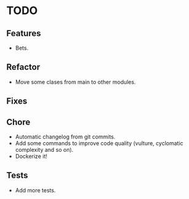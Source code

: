 # TODO

## Features

* Bets.

## Refactor

* Move some clases from main to other modules.

## Fixes

## Chore

* Automatic changelog from git commits.
* Add some commands to improve code quality (vulture, cyclomatic complexity and so on).
* Dockerize it!

## Tests

* Add more tests.
